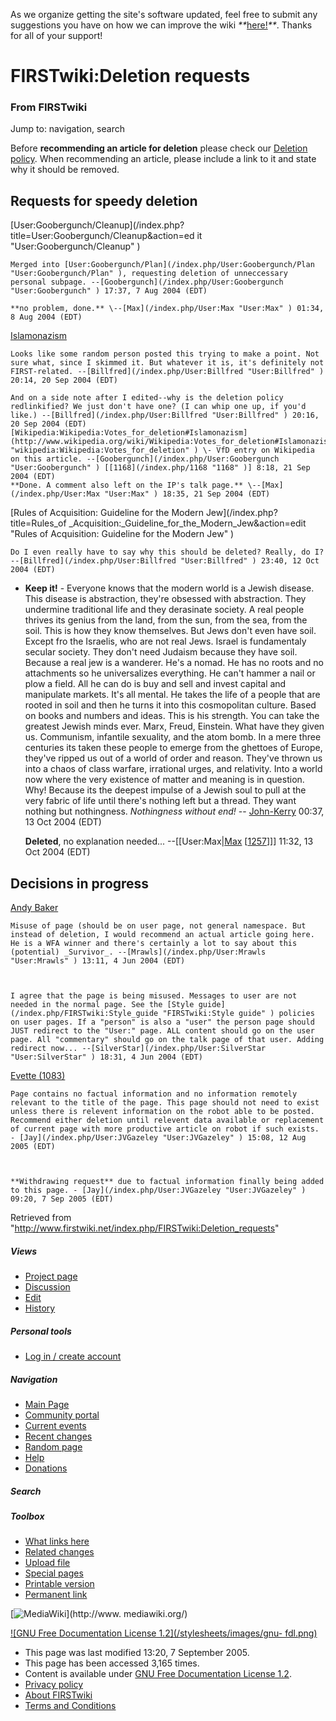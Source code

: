 As we organize getting the site's software updated, feel free to submit any
suggestions you have on how we can improve the wiki
_**_[here!](/index.php/User:Hallry/Suggestions "User:Hallry/Suggestions"
)_**_. Thanks for all of your support!

# FIRSTwiki:Deletion requests

### From FIRSTwiki

Jump to: navigation, search

Before **recommending an article for deletion** please check our [Deletion
policy](/index.php?title=Deletion_policy&action=edit "Deletion policy" ). When
recommending an article, please include a link to it and state why it should
be removed.


## Requests for speedy deletion

[User:Goobergunch/Cleanup](/index.php?title=User:Goobergunch/Cleanup&action=ed
it "User:Goobergunch/Cleanup" )

    Merged into [User:Goobergunch/Plan](/index.php/User:Goobergunch/Plan "User:Goobergunch/Plan" ), requesting deletion of unneccessary personal subpage. --[Goobergunch](/index.php/User:Goobergunch "User:Goobergunch" ) 17:37, 7 Aug 2004 (EDT) 

    **no problem, done.** \--[Max](/index.php/User:Max "User:Max" ) 01:34, 8 Aug 2004 (EDT) 

[Islamonazism](/index.php?title=Islamonazism&action=edit "Islamonazism" )

    Looks like some random person posted this trying to make a point. Not sure what, since I skimmed it. But whatever it is, it's definitely not FIRST-related. --[Billfred](/index.php/User:Billfred "User:Billfred" ) 20:14, 20 Sep 2004 (EDT) 

    And on a side note after I edited--why is the deletion policy redlinkified? We just don't have one? (I can whip one up, if you'd like.) --[Billfred](/index.php/User:Billfred "User:Billfred" ) 20:16, 20 Sep 2004 (EDT) 
    [Wikipedia:Wikipedia:Votes_for_deletion#Islamonazism](http://www.wikipedia.org/wiki/Wikipedia:Votes_for_deletion#Islamonazism "wikipedia:Wikipedia:Votes_for_deletion" ) \- VfD entry on Wikipedia on this article. --[Goobergunch](/index.php/User:Goobergunch "User:Goobergunch" ) [[1168](/index.php/1168 "1168" )] 8:18, 21 Sep 2004 (EDT) 
    **Done. A comment also left on the IP's talk page.** \--[Max](/index.php/User:Max "User:Max" ) 18:35, 21 Sep 2004 (EDT) 

[Rules of Acquisition: Guideline for the Modern Jew](/index.php?title=Rules_of
_Acquisition:_Guideline_for_the_Modern_Jew&action=edit "Rules of Acquisition:
Guideline for the Modern Jew" )

    Do I even really have to say why this should be deleted? Really, do I? --[Billfred](/index.php/User:Billfred "User:Billfred" ) 23:40, 12 Oct 2004 (EDT) 

  * **Keep it!** \- Everyone knows that the modern world is a Jewish disease. This disease is abstraction, they're obsessed with abstraction. They undermine traditional life and they derasinate society. A real people thrives its genius from the land, from the sun, from the sea, from the soil. This is how they know themselves. But Jews don't even have soil. Except fro the Israelis, who are not real Jews. Israel is fundamentaly secular society. They don't need Judaism because they have soil. Because a real jew is a wanderer. He's a nomad. He has no roots and no attachments so he universalizes everything. He can't hammer a nail or plow a field. All he can do is buy and sell and invest capital and manipulate markets. It's all mental. He takes the life of a people that are rooted in soil and then he turns it into this cosmopolitan culture. Based on books and numbers and ideas. This is his strength. You can take the greatest Jewish minds ever. Marx, Freud, Einstein. What have they given us. Communism, infantile sexuality, and the atom bomb. In a mere three centuries its taken these people to emerge from the ghettoes of Europe, they've ripped us out of a world of order and reason. They've thrown us into a chaos of class warfare, irrational urges, and relativity. Into a world now where the very existence of matter and meaning is in question. Why! Because its the deepest impulse of a Jewish soul to pull at the very fabric of life until there's nothing left but a thread. They want nothing but nothingness. _Nothingness without end!_ \-- [John-Kerry](/index.php?title=User:John-Kerry&action=edit "User:John-Kerry" ) 00:37, 13 Oct 2004 (EDT) 

    **Deleted**, no explanation needed... --[[User:Max|[Max](/index.php/User:Max "User:Max" ) [[1257](/index.php/1257 "1257" )]]] 11:32, 13 Oct 2004 (EDT) 


## Decisions in progress

[Andy Baker](/index.php/Andy_Baker "Andy Baker" )

    Misuse of page (should be on user page, not general namespace. But instead of deletion, I would recommend an actual article going here. He is a WFA winner and there's certainly a lot to say about this (potential) _Survivor_. --[Mrawls](/index.php/User:Mrawls "User:Mrawls" ) 13:11, 4 Jun 2004 (EDT) 

    

    I agree that the page is being misused. Messages to user are not needed in the normal page. See the [Style guide](/index.php/FIRSTwiki:Style_guide "FIRSTwiki:Style guide" ) policies on user pages. If a "person" is also a "user" the person page should JUST redirect to the "User:" page. ALL content should go on the user page. All "commentary" should go on the talk page of that user. Adding redirect now... --[SilverStar](/index.php/User:SilverStar "User:SilverStar" ) 18:31, 4 Jun 2004 (EDT) 

  
[Evette (1083)](/index.php/Evette_%281083%29 "Evette \(1083\)" )

    Page contains no factual information and no information remotely relevant to the title of the page. This page should not need to exist unless there is relevent information on the robot able to be posted. Recommend either deletion until relevent data available or replacement of current page with more productive article on robot if such exists. - [Jay](/index.php/User:JVGazeley "User:JVGazeley" ) 15:08, 12 Aug 2005 (EDT) 

    

    **Withdrawing request** due to factual information finally being added to this page. - [Jay](/index.php/User:JVGazeley "User:JVGazeley" ) 09:20, 7 Sep 2005 (EDT) 

Retrieved from
"<http://www.firstwiki.net/index.php/FIRSTwiki:Deletion_requests>"

##### Views

  * [Project page](/index.php/FIRSTwiki:Deletion_requests)
  * [Discussion](/index.php?title=FIRSTwiki_talk:Deletion_requests&action=edit)
  * [Edit](/index.php?title=FIRSTwiki:Deletion_requests&action=edit)
  * [History](/index.php?title=FIRSTwiki:Deletion_requests&action=history)

##### Personal tools

  * [Log in / create account](/index.php?title=Special:Userlogin&returnto=FIRSTwiki:Deletion_requests)

[](/index.php/Main_Page "Main Page" )

##### Navigation

  * [Main Page](/index.php/Main_Page)
  * [Community portal](/index.php/FIRSTwiki:Community_portal)
  * [Current events](/index.php/Current_events)
  * [Recent changes](/index.php/Special:Recentchanges)
  * [Random page](/index.php/Special:Random)
  * [Help](/index.php/FIRSTwiki:Help)
  * [Donations](/index.php/FIRSTwiki:Site_support)

##### Search



##### Toolbox

  * [What links here](/index.php/Special:Whatlinkshere/FIRSTwiki:Deletion_requests)
  * [Related changes](/index.php/Special:Recentchangeslinked/FIRSTwiki:Deletion_requests)
  * [Upload file](/index.php/Special:Upload)
  * [Special pages](/index.php/Special:Specialpages)
  * [Printable version](/index.php?title=FIRSTwiki:Deletion_requests&printable=yes)
  * [Permanent link](/index.php?title=FIRSTwiki:Deletion_requests&oldid=39091)

[![MediaWiki](/skins/common/images/poweredby_mediawiki_88x31.png)](http://www.
mediawiki.org/)

[![GNU Free Documentation License 1.2](/stylesheets/images/gnu-
fdl.png)](http://www.gnu.org/copyleft/fdl.html)

  * This page was last modified 13:20, 7 September 2005.
  * This page has been accessed 3,165 times.
  * Content is available under [GNU Free Documentation License 1.2](http://www.gnu.org/copyleft/fdl.html "http://www.gnu.org/copyleft/fdl.html" ).
  * [Privacy policy](/index.php/FIRSTwiki:Privacy_policy "FIRSTwiki:Privacy policy" )
  * [About FIRSTwiki](/index.php/FIRSTwiki:About "FIRSTwiki:About" )
  * [Terms and Conditions](/index.php/FIRSTwiki:Terms_and_conditions "FIRSTwiki:Terms and conditions" )

